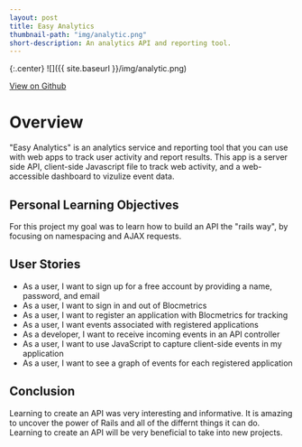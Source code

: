 ```yaml
---
layout: post
title: Easy Analytics
thumbnail-path: "img/analytic.png"
short-description: An analytics API and reporting tool.
---
```


{:.center}
![]({{ site.baseurl }}/img/analytic.png)

[View on Github](https://github.com/perception801/EasyAnalytics)

# Overview

"Easy Analytics" is an analytics service and reporting tool that you can use with web apps to track user activity and report results. This app is a server side API, client-side Javascript file to track web activity, and a web-accessible dashboard to vizulize event data. 

## Personal Learning Objectives

For this project my goal was to learn how to build an API the "rails way", by focusing on namespacing and AJAX requests. 

## User Stories

* As a user, I want to sign up for a free account by providing a name, password, and email  
* As a user, I want to sign in and out of Blocmetrics 
* As a user, I want to register an application with Blocmetrics for tracking
* As a user, I want events associated with registered applications
* As a developer, I want to receive incoming events in an API controller
* As a user, I want to use JavaScript to capture client-side events in my application 
* As a user, I want to see a graph of events for each registered application  

## Conclusion

Learning to create an API was very interesting and informative. It is amazing to uncover the power of Rails and all of the differnt things it can do. Learning to create an API will be very beneficial to take into new projects.
